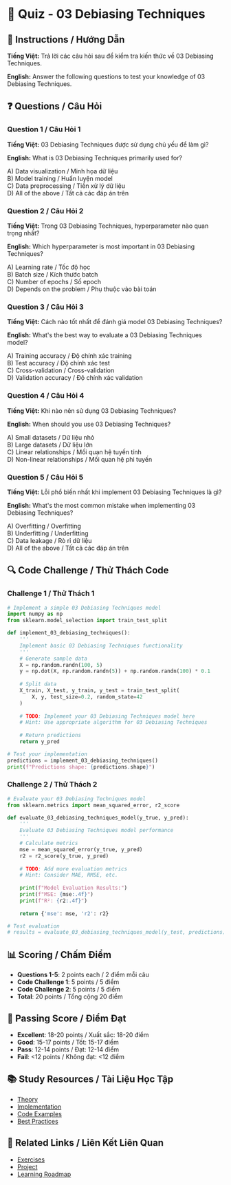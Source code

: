 # 🧠 Quiz - 03 Debiasing Techniques

## 📝 Instructions / Hướng Dẫn

**Tiếng Việt:** Trả lời các câu hỏi sau để kiểm tra kiến thức về 03 Debiasing Techniques.

**English:** Answer the following questions to test your knowledge of 03 Debiasing Techniques.

## ❓ Questions / Câu Hỏi

### Question 1 / Câu Hỏi 1
**Tiếng Việt:** 03 Debiasing Techniques được sử dụng chủ yếu để làm gì?

**English:** What is 03 Debiasing Techniques primarily used for?

A) Data visualization / Minh họa dữ liệu  
B) Model training / Huấn luyện model  
C) Data preprocessing / Tiền xử lý dữ liệu  
D) All of the above / Tất cả các đáp án trên

### Question 2 / Câu Hỏi 2
**Tiếng Việt:** Trong 03 Debiasing Techniques, hyperparameter nào quan trọng nhất?

**English:** Which hyperparameter is most important in 03 Debiasing Techniques?

A) Learning rate / Tốc độ học  
B) Batch size / Kích thước batch  
C) Number of epochs / Số epoch  
D) Depends on the problem / Phụ thuộc vào bài toán

### Question 3 / Câu Hỏi 3
**Tiếng Việt:** Cách nào tốt nhất để đánh giá model 03 Debiasing Techniques?

**English:** What's the best way to evaluate a 03 Debiasing Techniques model?

A) Training accuracy / Độ chính xác training  
B) Test accuracy / Độ chính xác test  
C) Cross-validation / Cross-validation  
D) Validation accuracy / Độ chính xác validation

### Question 4 / Câu Hỏi 4
**Tiếng Việt:** Khi nào nên sử dụng 03 Debiasing Techniques?

**English:** When should you use 03 Debiasing Techniques?

A) Small datasets / Dữ liệu nhỏ  
B) Large datasets / Dữ liệu lớn  
C) Linear relationships / Mối quan hệ tuyến tính  
D) Non-linear relationships / Mối quan hệ phi tuyến

### Question 5 / Câu Hỏi 5
**Tiếng Việt:** Lỗi phổ biến nhất khi implement 03 Debiasing Techniques là gì?

**English:** What's the most common mistake when implementing 03 Debiasing Techniques?

A) Overfitting / Overfitting  
B) Underfitting / Underfitting  
C) Data leakage / Rò rỉ dữ liệu  
D) All of the above / Tất cả các đáp án trên

## 🔍 Code Challenge / Thử Thách Code

### Challenge 1 / Thử Thách 1
```python
# Implement a simple 03 Debiasing Techniques model
import numpy as np
from sklearn.model_selection import train_test_split

def implement_03_debiasing_techniques():
    '''
    Implement basic 03 Debiasing Techniques functionality
    '''
    # Generate sample data
    X = np.random.randn(100, 5)
    y = np.dot(X, np.random.randn(5)) + np.random.randn(100) * 0.1
    
    # Split data
    X_train, X_test, y_train, y_test = train_test_split(
        X, y, test_size=0.2, random_state=42
    )
    
    # TODO: Implement your 03 Debiasing Techniques model here
    # Hint: Use appropriate algorithm for 03 Debiasing Techniques
    
    # Return predictions
    return y_pred

# Test your implementation
predictions = implement_03_debiasing_techniques()
print(f"Predictions shape: {predictions.shape}")
```

### Challenge 2 / Thử Thách 2
```python
# Evaluate your 03 Debiasing Techniques model
from sklearn.metrics import mean_squared_error, r2_score

def evaluate_03_debiasing_techniques_model(y_true, y_pred):
    '''
    Evaluate 03 Debiasing Techniques model performance
    '''
    # Calculate metrics
    mse = mean_squared_error(y_true, y_pred)
    r2 = r2_score(y_true, y_pred)
    
    # TODO: Add more evaluation metrics
    # Hint: Consider MAE, RMSE, etc.
    
    print(f"Model Evaluation Results:")
    print(f"MSE: {mse:.4f}")
    print(f"R²: {r2:.4f}")
    
    return {'mse': mse, 'r2': r2}

# Test evaluation
# results = evaluate_03_debiasing_techniques_model(y_test, predictions)
```

## 📊 Scoring / Chấm Điểm

- **Questions 1-5**: 2 points each / 2 điểm mỗi câu
- **Code Challenge 1**: 5 points / 5 điểm
- **Code Challenge 2**: 5 points / 5 điểm
- **Total**: 20 points / Tổng cộng 20 điểm

## 🎯 Passing Score / Điểm Đạt

- **Excellent**: 18-20 points / Xuất sắc: 18-20 điểm
- **Good**: 15-17 points / Tốt: 15-17 điểm  
- **Pass**: 12-14 points / Đạt: 12-14 điểm
- **Fail**: <12 points / Không đạt: <12 điểm

## 📚 Study Resources / Tài Liệu Học Tập

- [Theory](./THEORY_03_debiasing_techniques.md)
- [Implementation](./IMPLEMENTATION_03_debiasing_techniques.md)
- [Code Examples](./CODE_EXAMPLES_03_debiasing_techniques.md)
- [Best Practices](./BEST_PRACTICES_03_debiasing_techniques.md)

## 🔗 Related Links / Liên Kết Liên Quan

- [Exercises](./EXERCISES_03_debiasing_techniques.md)
- [Project](./PROJECT_03_debiasing_techniques.md)
- [Learning Roadmap](./LEARNING_ROADMAP_03_debiasing_techniques.md)
